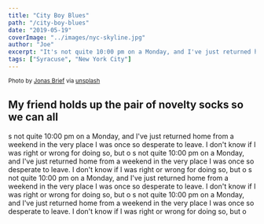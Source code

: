 ```yaml
---
title: "City Boy Blues"
path: "/city-boy-blues"
date: "2019-05-19"
coverImage: "../images/nyc-skyline.jpg"
author: "Joe"
excerpt: "It's not quite 10:00 pm on a Monday, and I've just returned home from a weekend in the very place I was once so desperate to leave. I don't know if I was right or wrong for doing so, but on this particular night, in this particular moment, I think that all I really want to do is go back."
tags: ["Syracuse", "New York City"]
---
```


<small>Photo by [Jonas Brief](https://unsplash.com/@briefjonas) via [unsplash](https://unsplash.com)</small>

## My friend holds up the pair of novelty socks so we can all 
s not quite 10:00 pm on a Monday, and I've just returned home from a weekend in the very place I was once so desperate to leave. I don't know if I was right or wrong for doing so, but o
s not quite 10:00 pm on a Monday, and I've just returned home from a weekend in the very place I was once so desperate to leave. I don't know if I was right or wrong for doing so, but o
s not quite 10:00 pm on a Monday, and I've just returned home from a weekend in the very place I was once so desperate to leave. I don't know if I was right or wrong for doing so, but o
s not quite 10:00 pm on a Monday, and I've just returned home from a weekend in the very place I was once so desperate to leave. I don't know if I was right or wrong for doing so, but o








